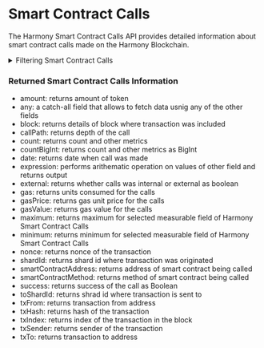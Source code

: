 # Smart Contract Calls

The Harmony Smart Contract Calls API provides detailed information about smart contract calls made on the Harmony Blockchain.

<details>

<summary>Filtering Smart Contract Calls</summary>

You can filter smart contract calls data using following fields:

-   any: a catch-all filter that applies OR logic and allows to filter using any of the other fields
-   date: filter by date when calls was made
-   external: filter by whether calls made was external or internal
-   height: filter by height of the block where transaction was included
-   nonce: filter by nonce of the transaction
-   options: filter data by ordering and limiting it
-   shardId: filter by shard id where transaction was originated
-   smartContractAddress: filter by address of smart contract being called
-   smartContractMethod: filter by method of smart contract being called
-   success: filter by success of smart contract calls
-   time: filter by time when transaction was made
-   toShardId: filter by shard id where transaction was sent to
-   txFrom: filter by transaction from address
-   txHash: filter by hash of the transaction
-   txIndex: filter by index of the transaction in the block
-   txTo: filter by transaction to address

</details>

### Returned Smart Contract Calls Information

-   amount: returns amount of token
-   any: a catch-all field that allows to fetch data usnig any of the other fields
-   block: returns details of block where transaction was included
-   callPath: returns depth of the call
-   count: returns count and other metrics 
-   countBigInt: returns count and other metrics as BigInt
-   date: returns date when call was made
-   expression: performs arithematic operation on values of other field and returns output
-   external: returns whether calls was internal or external as boolean
-   gas: returns units consumed for the calls
-   gasPrice: returns gas unit price for the calls
-   gasValue: returns gas value for the calls
-   maximum: returns maximum for selected measurable field of Harmony Smart Contract Calls 
-   minimum: returns minimum for selected measurable field of Harmony Smart Contract Calls
-   nonce: returns nonce of the transaction
-   shardId: returns shard id where transaction was originated
-   smartContractAddress: returns address of smart contract being called
-   smartContractMethod: returns method of smart contract being called
-   success: returns success of the call as Boolean
-   toShardId: returns shrad id where transaction is sent to
-   txFrom: returns transaction from address
-   txHash: returns hash of the transaction
-   txIndex: returns index of the transaction in the block
-   txSender: returns sender of the transaction
-   txTo: returns transaction to address
